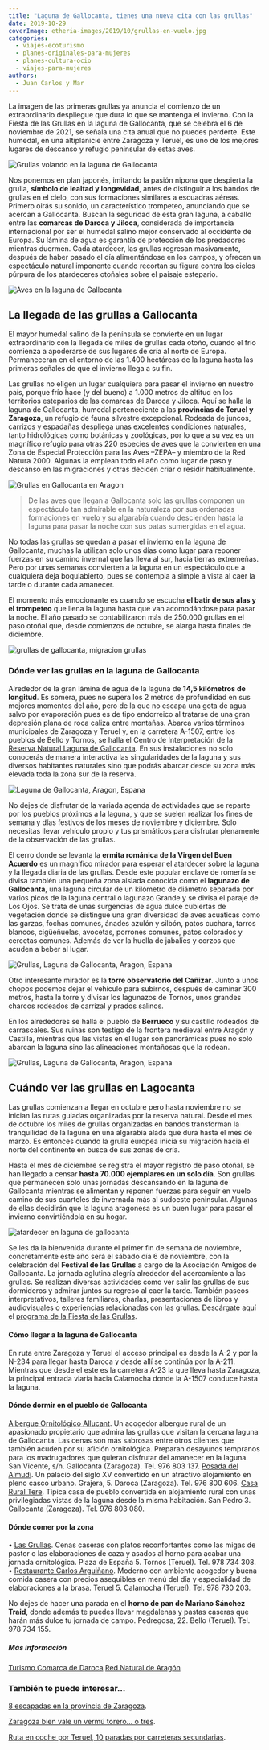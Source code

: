 ```yaml
---
title: "Laguna de Gallocanta, tienes una nueva cita con las grullas"
date: 2019-10-29
coverImage: etheria-images/2019/10/grullas-en-vuelo.jpg
categories: 
  - viajes-ecoturismo
  - planes-originales-para-mujeres
  - planes-cultura-ocio
  - viajes-para-mujeres
authors: 
  - Juan Carlos y Mar
---
```


La imagen de las primeras grullas ya anuncia el comienzo de un extraordinario despliegue que dura lo que se mantenga el invierno. Con la Fiesta de las Grullas en la laguna de Gallocanta, que se celebra el 6 de noviembre de 2021, se señala una cita anual que no puedes perderte. Este humedal, en una altiplanicie entre Zaragoza y Teruel, es uno de los mejores lugares de descanso y refugio peninsular de estas aves.

![Grullas volando en la laguna de Gallocanta](etheria-images/2019/10/que-ver-laguna-gallocanta-900x600.jpg "Laguna de Gallocanta (Zaragoza).")

Nos ponemos en plan japonés, imitando la pasión nipona que despierta la grulla, 
**símbolo de lealtad y longevidad**, antes de distinguir a los bandos de grullas en el 
cielo, con sus formaciones similares a escuadras aéreas. Primero oirás su sonido, un 
característico trompeteo, anunciando que se acercan a Gallocanta. Buscan la seguridad de 
esta gran laguna, a caballo entre las **comarcas de Daroca y Jiloca**, considerada de 
importancia internacional por ser el humedal salino mejor conservado al occidente de 
Europa. Su lámina de agua es garantía de protección de los predadores mientras duermen. 
Cada atardecer, las grullas regresan masivamente, después de haber pasado el día 
alimentándose en los campos, y ofrecen un espectáculo natural imponente cuando recortan 
su figura contra los cielos púrpura de los atardeceres otoñales sobre el paisaje 
estepario. 

![Aves en la laguna de Gallocanta](etheria-images/2019/10/viaje-zaragoza-laguna-gallocanta-grupo-rosa-900x600.jpg "Amanecer en la laguna de Gallocanta.")

## La llegada de las grullas a Gallocanta

El mayor humedal salino de la península se convierte en un lugar extraordinario con la 
llegada de miles de grullas cada otoño, cuando el frío comienza a apoderarse de sus 
lugares de cría al norte de Europa. Permanecerán en el entorno de las 1.400 hectáreas de 
la laguna hasta las primeras señales de que el invierno llega a su fin. 

Las grullas no eligen un lugar cualquiera para pasar el invierno en nuestro país, porque 
frío hace (y del bueno) a 1.000 metros de altitud en los territorios esteparios de las 
comarcas de Daroca y Jiloca. Aquí se halla la laguna de Gallocanta, humedal 
perteneciente a las **provincias de Teruel y Zaragoza**, un refugio de fauna silvestre 
excepcional. Rodeada de juncos, carrizos y espadañas despliega unas excelentes 
condiciones naturales, tanto hidrológicas como botánicas y zoológicas, por lo que a su 
vez es un magnífico refugio para otras 220 especies de aves que la convierten en una 
Zona de Especial Protección para las Aves –ZEPA– y miembro de la Red Natura 2000. 
Algunas la emplean todo el año como lugar de paso y descanso en las migraciones y otras 
deciden criar o residir habitualmente. 

![Grullas en Gallocanta en Aragon](etheria-images/2019/10/viaje-zaragoza-gallocanta-grullas-900x600.jpg "Grullas en la laguna de Gallocanta.")

> De las aves que llegan a Gallocanta solo las grullas componen un espectáculo tan 
> admirable en la naturaleza por sus ordenadas formaciones en vuelo y su algarabía cuando 
> descienden hasta la laguna para pasar la noche con sus patas sumergidas en el agua. 

No todas las grullas se quedan a pasar el invierno en la laguna de Gallocanta, muchas la 
utilizan solo unos días como lugar para reponer fuerzas en su camino invernal que las 
lleva al sur, hacia tierras extremeñas. Pero por unas semanas convierten a la laguna en 
un espectáculo que a cualquiera deja boquiabierto, pues se contempla a simple a vista al 
caer la tarde o durante cada amanecer. 

El momento más emocionante es cuando se escucha **el batir de sus alas y el trompeteo** 
que llena la laguna hasta que van acomodándose para pasar la noche. El año pasado se 
contabilizaron más de 250.000 grullas en el paso otoñal que, desde comienzos de octubre, 
se alarga hasta finales de diciembre. 

![grullas de gallocanta, migracion grullas](etheria-images/2019/10/grullas-en-vuelo-900x542.jpg "Grullas en pleno vuelo.")

### Dónde ver las grullas en la laguna de Gallocanta

Alrededor de la gran lámina de agua de la laguna de **14,5 kilómetros de longitud**. Es 
somera, pues no supera los 2 metros de profundidad en sus mejores momentos del año, pero 
de la que no escapa una gota de agua salvo por evaporación pues es de tipo endorreico al 
tratarse de una gran depresión plana de roca caliza entre montañas. Abarca varios 
términos municipales de Zaragoza y Teruel y, en la carretera A-1507, entre los pueblos 
de Bello y Tornos, se halla el Centro de Interpretación de la [Reserva Natural Laguna de 
Gallocanta](http://www.rednaturaldearagon.com/centros/centro-de-interpretacion-de-la-laguna-de-gallocanta/). 
En sus instalaciones no solo conocerás de manera interactiva las singularidades de la 
laguna y sus diversos habitantes naturales sino que podrás abarcar desde su zona más 
elevada toda la zona sur de la reserva. 

![Laguna de Gallocanta, Aragon, Espana](etheria-images/2019/10/viaje-zaragoza-laguna-gallocanta-dos-900x600.jpg "Otros habitantes de la laguna de Gallocanta.")

No dejes de disfrutar de la variada agenda de actividades que se reparte por los pueblos 
próximos a la laguna, y que se suelen realizar los fines de semana y días festivos de 
los meses de noviembre y diciembre. Solo necesitas llevar vehículo propio y tus 
prismáticos para disfrutar plenamente de la observación de las grullas. 

El cerro donde se levanta la **ermita románica de la Virgen del Buen Acuerdo** es un 
magnífico mirador para esperar el atardecer sobre la laguna y la llegada diaria de las 
grullas. Desde este popular enclave de romería se divisa también una pequeña zona 
aislada conocida como el **lagunazo de Gallocanta**, una laguna circular de un kilómetro 
de diámetro separada por varios picos de la laguna central o lagunazo Grande y se divisa 
el paraje de Los Ojos. Se trata de unas surgencias de agua dulce cubiertas de vegetación 
donde se distingue una gran diversidad de aves acuáticas como las garzas, fochas 
comunes, ánades azulón y silbón, patos cuchara, tarros blancos, cigüeñuelas, avocetas, 
porrones comunes, patos colorados y cercetas comunes. Además de ver la huella de 
jabalíes y corzos que acuden a beber al lugar. 

![Grullas, Laguna de Gallocanta, Aragon, Espana](etheria-images/2019/10/viaje-zaragoza-Gallocanta-Laguna-Nuestra-senora-Buen-Acuerdo-900x592.jpg "Ermita de Nuestra Señora del Buen Acuerdo.")

Otro interesante mirador es la **torre observatorio del Cañizar**. Junto a unos chopos 
podemos dejar el vehículo para subirnos, después de caminar 300 metros, hasta la torre y 
divisar los lagunazos de Tornos, unos grandes charcos rodeados de carrizal y prados 
salinos. 

En los alrededores se halla el pueblo de **Berrueco** y su castillo rodeados de 
carrascales. Sus ruinas son testigo de la frontera medieval entre Aragón y Castilla, 
mientras que las vistas en el lugar son panorámicas pues no solo abarcan la laguna sino 
las alineaciones montañosas que la rodean. 

![Grullas, Laguna de Gallocanta, Aragon, Espana](etheria-images/2019/10/viaje-zaragoza-laguna-gallocanta-verde-900x692.jpg "Laguna de Gallocanta.")

## Cuándo ver las grullas en Lagocanta

Las grullas comienzan a llegar en octubre pero hasta noviembre no se inician las rutas 
guiadas organizadas por la reserva natural. Desde el mes de octubre los miles de grullas 
organizadas en bandos transforman la tranquilidad de la laguna en una algarabía alada 
que dura hasta el mes de marzo. Es entonces cuando la grulla europea inicia su migración 
hacia el norte del continente en busca de sus zonas de cría. 

Hasta el mes de diciembre se registra el mayor registro de paso otoñal, se han llegado a 
censar **hasta 70.000 ejemplares en un solo día**. Son grullas que permanecen solo unas 
jornadas descansando en la laguna de Gallocanta mientras se alimentan y reponen fuerzas 
para seguir en vuelo camino de sus cuarteles de invernada más al sudoeste peninsular. 
Algunas de ellas decidirán que la laguna aragonesa es un buen lugar para pasar el 
invierno convirtiéndola en su hogar. 

![atardecer en laguna de gallocanta](etheria-images/2019/10/viaje-zaragoza-laguna-gallocanta-grullas-atardecer-900x601.jpg "Grullas al atardecer.")

Se les da la bienvenida durante el primer fin de semana de noviembre, concretamente este 
año será el sábado día 6 de noviembre, con la celebración del **Festival de las 
Grullas** a cargo de la Asociación Amigos de Gallocanta. La jornada aglutina alegría 
alrededor del acercamiento a las grullas. Se realizan diversas actividades como ver 
salir las grullas de sus dormideros y admirar juntos su regreso al caer la tarde. 
También paseos interpretativos, talleres familiares, charlas, presentaciones de libros y 
audiovisuales o experiencias relacionadas con las grullas. Descárgate aquí el [programa 
de la Fiesta de las 
Grullas](https://amigosdegallocanta.files.wordpress.com/2021/10/202111_programa-24-fiesta-grullas2.jpg). 

#### Cómo llegar a la laguna de Gallocanta

En ruta entre Zaragoza y Teruel el acceso principal es desde la A-2 y por la N-234 para 
llegar hasta Daroca y desde allí se continúa por la A-211. Mientras que desde el este es 
la carretera A-23 la que lleva hasta Zaragoza, la principal entrada viaria hacia 
Calamocha donde la A-1507 conduce hasta la laguna. 

#### Dónde dormir en el pueblo de Gallocanta

[Albergue Ornitológico Allucant](https://www.allucant.com/). Un acogedor albergue rural 
de un apasionado propietario que admira las grullas que visitan la cercana laguna de 
Gallocanta. Las cenas son más sabrosas entre otros clientes que también acuden por su 
afición ornitológica. Preparan desayunos tempranos para los madrugadores que quieran 
disfrutar del amanecer en la laguna. San Vicente, s/n. Gallocanta (Zaragoza). Tel. 976 
803 137. [Posada del Almudí](http://posadadelalmudi.es/). Un palacio del siglo XV 
convertido en un atractivo alojamiento en pleno casco urbano. Grajera, 5. Daroca 
(Zaragoza). Tel. 976 800 606. [Casa Rural 
Tere](http://www.adri.es/nueva/servicios/campo-de-daroca/gallocanta/vivienda-turismo-rural/1247-casa-tere). 
Típica casa de pueblo convertida en alojamiento rural con unas privilegiadas vistas de 
la laguna desde la misma habitación. San Pedro 3. Gallocanta (Zaragoza). Tel. 976 803 
080. 

#### Dónde comer por la zona

• [Las Grullas](http://hostallasgrullas.com/). Cenas caseras con platos reconfortantes 
como las migas de pastor o las elaboraciones de caza y asados al horno para acabar una 
jornada ornitológica. Plaza de España 5. Tornos (Teruel). Tel. 978 734 308. • [Restaurante 
Carlos Arguiñano](https://www.facebook.com/RestauranteCarlosArguinano). Moderno con 
ambiente acogedor y buena comida casera con precios asequibles en menú del día y 
especialidad de elaboraciones a la brasa. Teruel 5. Calamocha (Teruel). Tel. 978 730 
203. 

No dejes de hacer una parada en el **horno de pan de Mariano Sánchez Traid**, donde 
además te puedes llevar magdalenas y pastas caseras que harán más dulce tu jornada de 
campo. Pedregosa, 22. Bello (Teruel). Tel. 978 734 155. 

##### Más información

[Turismo Comarca de 
Daroca](http://turismo.comarcadedaroca.com/En_La_Laguna_De_Gallocanta.htm) [Red Natural 
de 
Aragón](http://rednaturaldearagon.com/centros/centro-de-interpretacion-de-la-laguna-de-gallocanta/) 

### También te puede interesar...

[8 escapadas en la provincia de 
Zaragoza](https://etheriamagazine.com/2020/06/08/viajes-por-espana-8-escapadas-en-la-provincia-de-zaragoza/). 

[Zaragoza bien vale un vermú torero… o 
tres](https://etheriamagazine.com/2019/02/12/mejores-bares-viaje-zaragoza/). 

[Ruta en coche por Teruel, 10 paradas por carreteras 
secundarias](https://etheriamagazine.com/2021/10/12/ruta-en-coche-por-teruel/).

